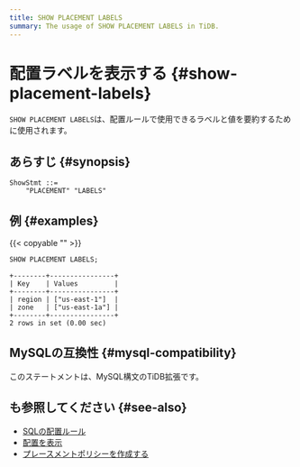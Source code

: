 ```yaml
---
title: SHOW PLACEMENT LABELS
summary: The usage of SHOW PLACEMENT LABELS in TiDB.
---
```


# 配置ラベルを表示する {#show-placement-labels}

`SHOW PLACEMENT LABELS`は、配置ルールで使用できるラベルと値を要約するために使用されます。

## あらすじ {#synopsis}

```ebnf+diagram
ShowStmt ::=
    "PLACEMENT" "LABELS"
```

## 例 {#examples}

{{< copyable "" >}}

```sql
SHOW PLACEMENT LABELS;
```

```
+--------+----------------+
| Key    | Values         |
+--------+----------------+
| region | ["us-east-1"]  |
| zone   | ["us-east-1a"] |
+--------+----------------+
2 rows in set (0.00 sec)
```

## MySQLの互換性 {#mysql-compatibility}

このステートメントは、MySQL構文のTiDB拡張です。

## も参照してください {#see-also}

-   [SQLの配置ルール](/placement-rules-in-sql.md)
-   [配置を表示](/sql-statements/sql-statement-show-placement.md)
-   [プレースメントポリシーを作成する](/sql-statements/sql-statement-create-placement-policy.md)

